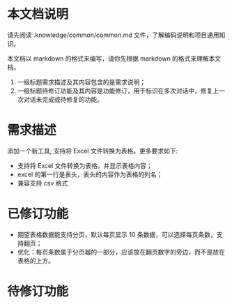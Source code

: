 # 本文档说明

请先阅读 .knowledge/common/common.md 文件，了解编码说明和项目通用知识。

本文档以 markdown 的格式来编写，请你先根据 markdown 的格式来理解本文档。

1. 一级标题需求描述及其内容包含的是需求说明；
2. 一级标题待修订功能及其内容是功能修订，用于标识在多次对话中，修复上一次对话未完成或待修复的功能。

# 需求描述
添加一个新工具, 支持将 Excel 文件转换为表格。更多要求如下:
- 支持将 Excel 文件转换为表格，并显示表格内容；
- excel 的第一行是表头，表头的内容作为表格的列名；
- 兼容支持 csv 格式


# 已修订功能
- 期望表格数据能支持分页，默认每页显示 10 条数据，可以选择每页条数，支持翻页；
- 优化：每页条数属于分页器的一部分，应该放在翻页数字的旁边，而不是放在表格的上方。

# 待修订功能